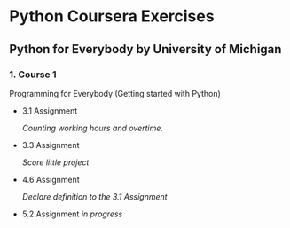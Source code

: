 # Python Coursera Exercises

## Python for Everybody by University of Michigan

### 1.  Course 1
Programming for Everybody (Getting started with Python)

- 3.1 Assignment

    *Counting working hours and overtime.*
- 3.3 Assignment

  *Score little project*

- 4.6 Assignment

  *Declare definition to the 3.1 Assignment*

- 5.2 Assignment
  *in progress*
